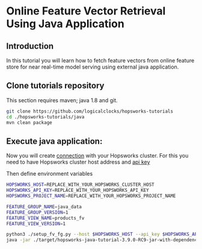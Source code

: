# Online Feature Vector Retrieval Using Java Application

## Introduction
In this tutorial you will learn how to fetch feature vectors from online feature store for near real-time model serving
using external java application. 

## Clone tutorials repository
This section requires maven; java 1.8 and git.

```bash
git clone https://github.com/logicalclocks/hopsworks-tutorials
cd ./hopsworks-tutorials/java
mvn clean package
```

## Execute java application:
Now you will create [connection](https://docs.hopsworks.ai/hopsworks-api/3.3/generated/api/connection/) with
your Hopsworks cluster. For this you need to have Hopsworks cluster host address and [api key](https://docs.hopsworks.ai/3.3/user_guides/projects/api_key/create_api_key/)

Then define environment variables 

```bash
HOPSWORKS_HOST=REPLACE_WITH_YOUR_HOPSWORKS_CLUSTER_HOST
HOPSWORKS_API_KEY=REPLACE_WITH_YOUR_HOPSWORKS_API_KEY
HOPSWORKS_PROJECT_NAME=REPLACE_WITH_YOUR_HOPSWORKS_PROJECT_NAME

FEATURE_GROUP_NAME=java_data
FEATURE_GROUP_VERSION=1
FEATURE_VIEW_NAME=products_fv
FEATURE_VIEW_VERSION=1
```

```bash
python3 ./setup_fv_fg.py --host $HOPSWORKS_HOST --api_key $HOPSWORKS_API_KEY --project $HOPSWORKS_PROJECT_NAME  --feature_group_name $FEATURE_GROUP_NAME --feature_group_version $FEATURE_GROUP_VERSION  --feature_view_name $FEATURE_VIEW_NAME --feature_view_version $FEATURE_VIEW_VERSION
java -jar ./target/hopsworks-java-tutorial-3.9.0-RC9-jar-with-dependencies.jar $HOPSWORKS_HOST $HOPSWORKS_API_KEY $HOPSWORKS_PROJECT_NAME $FEATURE_GROUP_NAME $FEATURE_GROUP_VERSION $FEATURE_VIEW_NAME $FEATURE_VIEW_VERSION
```
